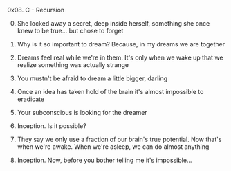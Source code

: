 0x08. C - Recursion

0. She locked away a secret, deep inside herself, something she once knew to be true... but chose to forget

1. Why is it so important to dream? Because, in my dreams we are together

2. Dreams feel real while we're in them. It's only when we wake up that we realize something was actually strange

3. You mustn't be afraid to dream a little bigger, darling

4. Once an idea has taken hold of the brain it's almost impossible to eradicate

5. Your subconscious is looking for the dreamer

6. Inception. Is it possible?

7. They say we only use a fraction of our brain's true potential. Now that's when we're awake. When we're asleep, we can do almost anything

8. Inception. Now, before you bother telling me it's impossible...

